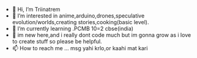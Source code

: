 - 👋 Hi, I’m Triinatrem
- 👀 I’m interested in anime,arduino,drones,speculative evolution/worlds,creating stories,cooking(basic level).
- 🌱 I’m currently learning .PCMB 10=2 cbse(india)
- 💞️ im new here,and i really dont code much but im gonna grow as i love to create stuff so please be helpful.
- 📫 How to reach me ... msg yahi krlo,or kaahi mat kari

<!---
soku-doku/soku-doku is a ✨ special ✨ repository because its `README.md` (this file) appears on your GitHub profile.
You can click the Preview link to take a look at your changes.
--->
